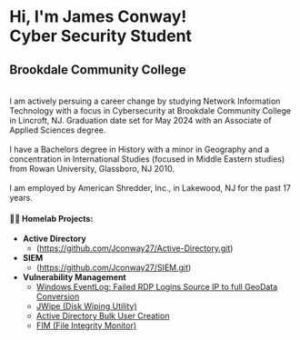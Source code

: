 <h1> Hi, I'm James Conway! <br> Cyber Security Student </br>

<h2> Brookdale Community College </h2>
<br> I am actively persuing a career change by studying Network Information Technology with a focus in Cybersecurity at Brookdale Community College in Lincroft, NJ. Graduation date set for May 2024 with an Associate of Applied Sciences degree. </br>
<br> I have a Bachelors degree in History with a minor in Geography and a concentration in International Studies (focused in Middle Eastern studies) from Rowan University, Glassboro, NJ 2010. </br>
<br> I am employed by American Shredder, Inc., in Lakewood, NJ for the past 17 years. </br>


<h4>👨‍💻 Homelab Projects:</h4>

- <b>Active Directory</b>
  - (https://github.com/Jconway27/Active-Directory.git)
- <b>SIEM</b>
  - (https://github.com/Jconway27/SIEM.git)
- <b>Vulnerability Management</b>
  - [Windows EventLog: Failed RDP Logins Source IP to full GeoData Conversion](https://github.com/joshmadakor1/Sentinel-Lab)
  - [JWipe (Disk Wiping Utility)](https://github.com/joshmadakor1/Jwipe.PowerShell)
  - [Active Directory Bulk User Creation](https://github.com/joshmadakor1/AD_PS)
  - [FIM (File Integrity Monitor)](https://github.com/joshmadakor1/PowerShell-Integrity-FIM)







<!--
**joshmadakor1/joshmadakor1** is a ✨ _special_ ✨ repository because its `README.md` (this file) appears on your GitHub profile.

Here are some ideas to get you started:

- 🔭 I’m currently working on ...
- 🌱 I’m currently learning ...
- 👯 I’m looking to collaborate on ...
- 🤔 I’m looking for help with ...
- 💬 Ask me about ...
- 📫 How to reach me: ...
- 😄 Pronouns: ...
- ⚡ Fun fact: ...
-->
